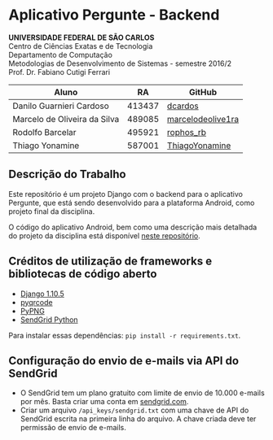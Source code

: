 # Aplicativo Pergunte - Backend

**UNIVERSIDADE FEDERAL DE SÃO CARLOS**<br>
Centro de Ciências Exatas e de Tecnologia<br>
Departamento de Computação<br>
Metodologias de Desenvolvimento de Sistemas - semestre 2016/2<br>
Prof. Dr. Fabiano Cutigi Ferrari

Aluno | RA | GitHub
------------ | ------------- | --------------
Danilo Guarnieri Cardoso | 413437 | [dcardos](https://github.com/dcardos)
Marcelo de Oliveira da Silva | 489085 | [marcelodeolive1ra](https://github.com/marcelodeolive1ra)
Rodolfo Barcelar | 495921 | [rophos_rb](https://github.com/rophos_rb)
Thiago Yonamine | 587001 | [ThiagoYonamine](https://github.com/ThiagoYonamine)

## Descrição do Trabalho

Este repositório é um projeto Django com o backend para o aplicativo Pergunte, que está sendo desenvolvido para a plataforma Android, como projeto final da disciplina.

O código do aplicativo Android, bem como uma descrição mais detalhada do projeto da disciplina está disponível [neste repositório](https://github.com/marcelodeolive1ra/pergunte).

## Créditos de utilização de frameworks e bibliotecas de código aberto

- [Django 1.10.5](https://github.com/django/django)
- [pyqrcode](https://github.com/mnooner256/pyqrcode)
- [PyPNG](https://github.com/drj11/pypng)
- [SendGrid Python](https://github.com/sendgrid/sendgrid-python)

Para instalar essas dependências: `pip install -r requirements.txt`.

## Configuração do envio de e-mails via API do SendGrid

- O SendGrid tem um plano gratuito com limite de envio de 10.000 e-mails por mês. Basta criar uma conta em [sendgrid.com](http://sendgrid.com).
- Criar um arquivo `/api_keys/sendgrid.txt` com uma chave de API do SendGrid escrita na primeira linha do arquivo. A chave criada deve ter permissão de envio de e-mails. 

